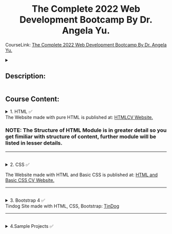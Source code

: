 <h1 align="center"> The Complete 2022 Web Development Bootcamp By Dr. Angela Yu. </h1>

CourseLink: <a href="https://www.udemy.com/course/the-complete-web-development-bootcamp/">The Complete 2022 Web Development Bootcamp By Dr. Angela Yu.</a>

<details>

<summary> <h2> Description: </h2> </summary>

Welcome to the Complete Web Development Bootcamp, the only course you need to learn to code and become a full-stack web developer. With 150,000+ ratings and a 4.8 average, my Web Development course is one of the HIGHEST RATED courses in the history of Udemy! 

At 65+ hours, this Web Development course is without a doubt the most comprehensive web development course available online. Even if you have zero programming experience, this course will take you from beginner to mastery.


<p align="center">

<img src = "https://user-images.githubusercontent.com/81550376/180720456-000f943e-4c35-4eb8-bdd2-d38fd97b8919.png">

</p>

</details>


## Course Content:

<details>

<summary>1. HTML ✅ </summary>
   	
	1.1 1_Introduction ✅

		1.1.1 1_HTMLIntro.html - ✅

		1.1.2 2_HTMLTagAnatomy.html - ✅

		1.1.3 3_What_will_we_build.html - ✅

		1.1.4 4_HTML_Boilerplate

			1.1.4.1 1_HTML-Personal_Site

				1.1.4.1.1 Index.html - ✅

		1.1.5 5_HTML_Structure

			1.1.5.1 1_HTML-Personal_Site

				1.1.5.1.1 Index.html - ✅

		1.1.6 6_HTML_Lists

			1.1.6.1 1_HTML-Personal_Site

				1.1.6.1.1 Index.html - ✅

		1.1.7 7_HTML_Images

			1.1.7.1 1_HTML-Personal_Site

				1.1.7.1.1 Index.html - ✅

		
		1.1.8 8_HTML_Anchors_&_Hyperlinks

			1.1.8.1 1_HTML-Personal_Site

				1.1.8.1.1 Index.html - ✅

				1.1.8.1.2 Hobbies.html - ✅

				1.1.8.1.3 Contact.html - ✅

-------------------------------------------------------------------------------		
	
	1.2 2_Intermediate - ⏳

		1.2.1 1_HTML_Tables

			1.2.1.1 1_HTML-Personal_Site

				1.2.1.1.1 Index.html - ✅

				1.2.1.1.2 Hobbies.html - ✅

				1.2.1.1.3 Contact.html - ✅

		1.2.2 2_HTML_Tables_Layout

			1.2.2.1 1_HTML-Personal_Site

				1.2.2.1.1 Index.html - ✅

				1.2.2.1.2 Hobbies.html - ✅

				1.2.2.1.3 Contact.html - ✅

		1.2.3 3_HTML_Tables_Challenge

			1.2.3.1 1_HTML-Personal_Site

				1.2.3.1.1 Index.html - ✅

				1.2.3.1.2 Hobbies.html - ✅

				1.2.3.1.3 Contact.html - ✅

		1.2.4 4_HTML_Forms

			1.2.4.1 1_HTML-Personal_Site

				1.2.4.1.1 Index.html - ✅

				1.2.4.1.2 Hobbies.html - ✅

				1.2.4.1.3 Contact.html - ✅		

		1.2.5 5_HTML_Contact_Forms

			1.2.5.1 1_HTML-Personal_Site

				1.2.5.1.1 Index.html - ✅

				1.2.5.1.2 Hobbies.html - ✅

				1.2.5.1.3 Contact.html - ✅		
				
	HTML_Code_PlayGround.html - ✅
	
</details>
The Website made with pure HTML is published at: <a href="https://prakash4844.github.io/HTMLCV/">HTMLCV Website.</a>
<br>

### NOTE: The Structure of HTML Module is in greater detail so you get fimiliar with structure of content, further module will be listed in lesser details. 

<hr>

<br>


<details>

<summary>2. CSS ✅ </summary>

	2.1 1_Introduction

		2.1.1 1_CSS_Inline_css - ✅

		2.1.2 2_CSS_Internal_css - ✅

		2.1.3 3_CSS_External_css - ✅

		2.1.4 4_CSS_Debug_CSS - ✅

		2.1.5 5_CSS_Syntex - ✅

		2.1.6 6_CSS_Selectors - ✅ 

		2.1.7 7_CSS_Classes_Vs_Ids - ✅
		
-------------------------------------------------------------------------------	

	2.2 2_Intermediate - ✅

		2.2.1 1_CSS-My-Site - ✅

		2.2.2 2_CSS-Fevicon - ✅

		2.2.3 3_CSS-HTML-Divs - ✅

		2.2.4 4_CSS-Box-Model - ✅

		2.2.5 5_CSS-Display_property - ✅

		2.2.6 6_Learn More About Web Design - ✅

		2.2.7 7_CSS-Static-&-Relative-Positioning - ✅

		2.2.8 8_CSS-Absolute-Positioning - ✅

		2.2.9 9_CSS-Center-Element - ✅

		2.2.10 10_CSS-Font-Family - ✅

		2.2.11 11_Learn More About Typography - ✅

		2.2.12 12_CSS-Site-Content - ✅

		2.2.13 13_CSS-Sizing - ✅

		2.2.14 14_Challenge_1 - ✅

		2.2.15 15_Challenge_2 - ✅

		2.2.16 16_Challenge_3 - ✅

		2.2.17 17_All_Challenge_and_background - ✅

		2.2.18 18_CSS_Float_and_Clear - ✅

		2.2.19 19_CSS_Final_Challenge - ✅

		2.2.20 20_CSS_Final_Challenge_Completed - ✅

		2.2.21 Optional_Practice - ✅

</details>

The Website made with HTML and Basic CSS is published at: <a href="https://prakash4844.github.io/Sample-CV-using-HTML-And-CSS/">HTML and Basic CSS CV Website.</a>
<br>
<hr>

<br>


<details>

<summary>3. Bootstrap 4 ✅ </summary>
	
	3.1 1_Introduction - ✅
		
		3.1.1 1_What_is_Bootstrap - ✅

		3.1.2 2_Install-Bootstrap - ✅

		3.1.3 3_Wireframing - ✅

		3.1.4 4_Bootstrap_Nevigation_bar - ✅

		3.1.5 5_What_will_we_make - ✅

		3.1.6 6_Tindog_starting_file - ✅

		3.1.7 7_Set-up_New_Project - ✅

		3.1.8 8_Bootstrap_grid - ✅

		3.1.9 9_Get_Correct_GFont_weight - ✅

		3.1.10 10_Tindog_grid - ✅

		3.1.11 11_CSS_order - ✅

		3.1.12 12_Bootstrap_Containers - ✅

		3.1.13 13_Bootstrap_Button&Font - ✅

		3.1.14 14_Styling_Our_Website_Challenges - ✅

		3.1.15 15_Bootstrap_Challenge_1 - ✅

		3.1.16 16_Bootstrap_Challenge_1_Solution - ✅
		
-------------------------------------------------------------------------------	
	
	3.2 2_Intermediate ✅

		3.2.1 1_Bootstrap_Carousel_Part_1 - ✅

		3.2.2 2_Bootstrap_Carousel_Part_2 - ✅

		3.2.3 3_Bootstrap_Card - ✅
	
		3.2.4 4_CSS_Z-index_&_stacking_Order - ✅

		3.2.5 5_CSS_Media_Query_Breakpoints - ✅

		3.2.6 6_Bootstrap_footer_challenge - ✅

		3.2.7 7_Why_Refactor- ✅

		3.2.8 8_Refactor_Part-1 - ✅

		3.2.9 9_Combining Selectors - ✅

		3.2.10 10_Refactor_Part-2 - ✅

		3.2.11 11_Completed_website - ✅

		3.2.12 12_Angela_Website_Files - ✅

</details>
Tindog Site made with HTML, CSS, Bootstrap: <a href="https://prakash4844.github.io/Tindog/">TinDog</a>
<br>
<hr>

<br>
<details>
<summary>4.Sample Projects ✅</summary>

	4.1 Basic Flipkart Clone - ✅
	
	4.2 Sign Up & Login Page - ✅

</details>
